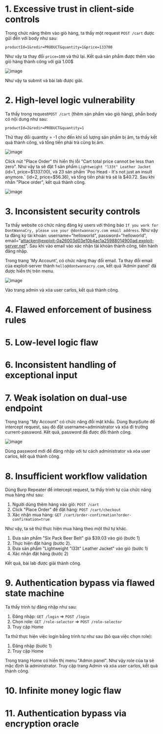 # 1. Excessive trust in client-side controls
Trong chức năng thêm vào giỏ hàng, ta thấy một request `POST /cart` được gửi đến với body như sau:
```
productId=1&redir=PRODUCT&quantity=1&price=133700
```
Như vậy ta thay đổi `price=100` và thử lại. Kết quả sản phẩm được thêm vào giỏ hàng thành công với giá 1.00$

![image](https://user-images.githubusercontent.com/103978452/204499779-41b815cd-8cf4-4d28-9231-4c08a9748e56.png)

Như vậy ta submit và bài lab được giải.

# 2. High-level logic vulnerability
Ta thấy trong request`POST /cart` (thêm sản phẩm vào giỏ hàng), phần body có nội dung như sau:
```
productId=2&redir=PRODUCT&quantity=1
```
Thử thay đổi quantity = -1 cho đến khi số lượng sản phẩm bị âm, ta thấy kết quả thành công, và tổng tiền phải trả cũng bị âm. 

![image](https://user-images.githubusercontent.com/103978452/204502427-86970535-f625-4a1b-a960-e5735101c9d4.png)

Click nút "Place Order" thì hiển thị lỗi "Cart total price cannot be less than zero". Như vậy ta sẽ đặt 1 sản phẩm `Lightweight "l33t" Leather Jacket` (id=1, price=$1337.00), và 23 sản phẩm `Poo Head - It's not just an insult anymore.` (id=2, price=$56.36), và tổng tiền phải trả sẽ là $40.72. Sau khi nhấn "Place order", kết quả thành công.

![image](https://user-images.githubusercontent.com/103978452/204930394-c5b88c45-efaf-4396-8a0c-cc6344f4bc01.png)

# 3. Inconsistent security controls
Ta thấy website có chức năng đăng ký users với thông báo `If you work for DontWannaCry, please use your @dontwannacry.com email address`. Như vậy ta đăng ký tài khoản: username="helloworld", password="helloworld", email="attacker@exploit-0a26003d03e10b4ac1a25988014900ad.exploit-server.net". Sau khi vào email vào xác nhận tài khoản thành công, tiến hành đăng nhập.

Trong trang 'My Account', có chức năng thay đổi email. Ta thay đổi email của exploit-server thành `hello@dontwannacry.com`, kết quả 'Admin panel' đã được hiển thị trên menu.

![image](https://user-images.githubusercontent.com/103978452/204931324-edfef2ea-ab7f-453a-9a64-2e33133cadb0.png)

Vào trang admin và xóa user carlos, kết quả thành công.

# 4. Flawed enforcement of business rules

# 5. Low-level logic flaw

# 6. Inconsistent handling of exceptional input

# 7. Weak isolation on dual-use endpoint
Trong trang "My Account" có chức năng đổi mật khẩu. Dùng BurpSuite để intercept request, sau đó đặt username=administrator và xóa đi trường current-password. Kết quả, password đã được đổi thành công.

![image](https://user-images.githubusercontent.com/103978452/204959770-a011f04b-0588-4aa2-ae2d-887f885781ac.png)

Dùng password mới để đăng nhập với tư cách administrator và xóa user carlos, kết quả thành công.

# 8. Insufficient workflow validation
Dùng Burp Repeater để intercept request, ta thấy trình tự của chức năng mua hàng như sau:
1) Người dùng thêm hàng vào giỏ: `POST /cart`
2) Click "Place Order" để đặt hàng: `POST /cart/checkout`
3) Xác nhận mua hàng: `GET /cart/order-confirmation?order-confirmation=true`

Như vậy, ta sẽ thử thực hiện mua hàng theo một thứ tự khác. 
1) Đưa sản phẩm "Six Pack Beer Belt" giá $39.03 vào giỏ (bước 1)
2) Thực hiện đặt hàng (bước 2).
3) Đưa sản phẩm "Lightweight "l33t" Leather Jacket" vào giỏ (bước 1)
4) Xác nhận đặt hàng (bước 2)

Kết quả, bài lab được giải thành công.

# 9. Authentication bypass via flawed state machine
Ta thấy trình tự đăng nhập như sau:
1) Đăng nhập: `GET /login` => `POST /login`
2) Chọn role: `GET /role-selector` => `POST /role-selector`
3) Truy cập Home

Ta thử thực hiện việc login bằng trình tự như sau (bỏ qua việc chọn role):
1) Đăng nhập (bước 1)
2) Truy cập Home

Trong trang Home có hiển thị menu "Admin panel". Như vậy role của ta sẽ mặc định là administrator. Truy cập trang Admin và xóa user carlos, kết quả thành công.

# 10. Infinite money logic flaw

# 11. Authentication bypass via encryption oracle
